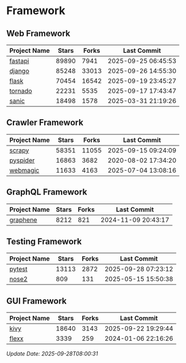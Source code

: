 # Framework

## Web Framework
| Project Name | Stars | Forks | Last Commit |
| ------------ | ----- | ----- | ----------- |
| [fastapi](https://github.com/fastapi/fastapi) | 89890 | 7941 | 2025-09-25 06:45:53 |
| [django](https://github.com/django/django) | 85248 | 33013 | 2025-09-26 14:55:30 |
| [flask](https://github.com/pallets/flask) | 70454 | 16542 | 2025-09-19 23:45:27 |
| [tornado](https://github.com/tornadoweb/tornado) | 22231 | 5535 | 2025-09-17 17:43:47 |
| [sanic](https://github.com/sanic-org/sanic) | 18498 | 1578 | 2025-03-31 21:19:26 |

## Crawler Framework
| Project Name | Stars | Forks | Last Commit |
| ------------ | ----- | ----- | ----------- |
| [scrapy](https://github.com/scrapy/scrapy) | 58351 | 11055 | 2025-09-15 09:24:09 |
| [pyspider](https://github.com/binux/pyspider) | 16863 | 3682 | 2020-08-02 17:34:20 |
| [webmagic](https://github.com/code4craft/webmagic) | 11633 | 4163 | 2025-07-04 13:08:16 |

## GraphQL Framework
| Project Name | Stars | Forks | Last Commit |
| ------------ | ----- | ----- | ----------- |
| [graphene](https://github.com/graphql-python/graphene) | 8212 | 821 | 2024-11-09 20:43:17 |

## Testing Framework
| Project Name | Stars | Forks | Last Commit |
| ------------ | ----- | ----- | ----------- |
| [pytest](https://github.com/pytest-dev/pytest) | 13113 | 2872 | 2025-09-28 07:23:12 |
| [nose2](https://github.com/nose-devs/nose2) | 809 | 131 | 2025-05-15 15:50:38 |

## GUI Framework
| Project Name | Stars | Forks | Last Commit |
| ------------ | ----- | ----- | ----------- |
| [kivy](https://github.com/kivy/kivy) | 18640 | 3143 | 2025-09-22 19:29:44 |
| [flexx](https://github.com/flexxui/flexx) | 3339 | 259 | 2024-01-06 22:16:26 |

*Update Date: 2025-09-28T08:00:31*